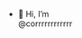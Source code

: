 - 👋 Hi, I’m <div class="rainbow-text"><span class="block-line"><span><span>@</span><span>c</span><span>o</span><span>r</span><span>r</span><span>r</span><span>r</span><span>r</span><span>r</span><span>r</span><span>r</span><span>r</span><span>r</span><span>r</span><span>r</span></span></span></div>

<!---
corrrrrrrrrrrr/corrrrrrrrrrrr is a ✨ special ✨ repository because its `README.md` (this file) appears on your GitHub profile.
You can click the Preview link to take a look at your changes.
--->
